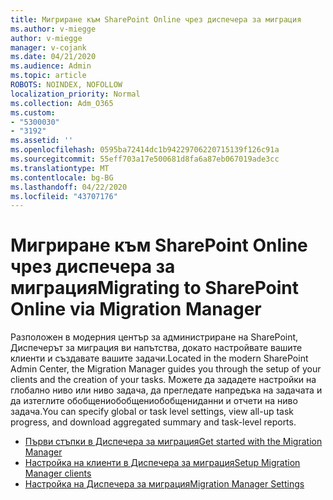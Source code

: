 ```yaml
---
title: Мигриране към SharePoint Online чрез диспечера за миграция
ms.author: v-miegge
author: v-miegge
manager: v-cojank
ms.date: 04/21/2020
ms.audience: Admin
ms.topic: article
ROBOTS: NOINDEX, NOFOLLOW
localization_priority: Normal
ms.collection: Adm_O365
ms.custom:
- "5300030"
- "3192"
ms.assetid: ''
ms.openlocfilehash: 0595ba72414dc1b94229706220715139f126c91a
ms.sourcegitcommit: 55eff703a17e500681d8fa6a87eb067019ade3cc
ms.translationtype: MT
ms.contentlocale: bg-BG
ms.lasthandoff: 04/22/2020
ms.locfileid: "43707176"
---
```

# <a name="migrating-to-sharepoint-online-via-migration-manager"></a><span data-ttu-id="80028-102">Мигриране към SharePoint Online чрез диспечера за миграция</span><span class="sxs-lookup"><span data-stu-id="80028-102">Migrating to SharePoint Online via Migration Manager</span></span>

<span data-ttu-id="80028-103">Разположен в модерния център за администриране на SharePoint, Диспечерът за миграция ви напътства, докато настройвате вашите клиенти и създавате вашите задачи.</span><span class="sxs-lookup"><span data-stu-id="80028-103">Located in the modern SharePoint Admin Center, the Migration Manager guides you through the setup of your clients and the creation of your tasks.</span></span> <span data-ttu-id="80028-104">Можете да зададете настройки на глобално ниво или ниво задача, да прегледате напредъка на задачата и да изтеглите обобщениобобщениобобщениданни и отчети на ниво задача.</span><span class="sxs-lookup"><span data-stu-id="80028-104">You can specify global or task level settings, view all-up task progress, and download aggregated summary and task-level reports.</span></span>

* [<span data-ttu-id="80028-105">Първи стъпки в Диспечера за миграция</span><span class="sxs-lookup"><span data-stu-id="80028-105">Get started with the Migration Manager</span></span>](https://docs.microsoft.com/sharepointmigration/mm-get-started)
* [<span data-ttu-id="80028-106">Настройка на клиенти в Диспечера за миграция</span><span class="sxs-lookup"><span data-stu-id="80028-106">Setup Migration Manager clients</span></span>](https://docs.microsoft.com/sharepointmigration/mm-setup-clients)
* [<span data-ttu-id="80028-107">Настройка на Диспечера за миграция</span><span class="sxs-lookup"><span data-stu-id="80028-107">Migration Manager Settings</span></span>](https://docs.microsoft.com/sharepointmigration/mm-settings)